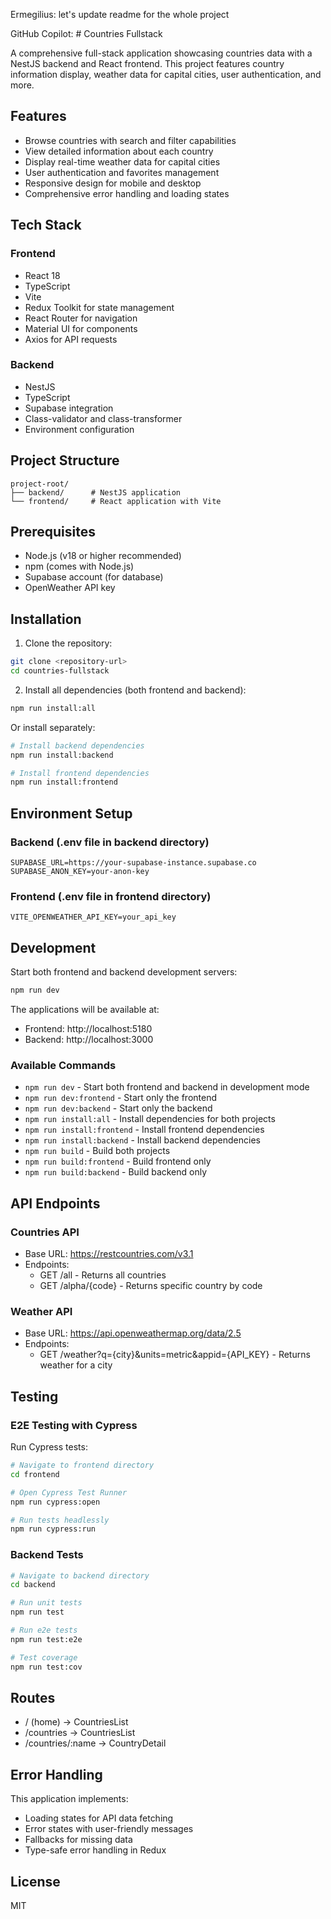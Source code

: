 Ermegilius: let's update readme for the whole project

GitHub Copilot: # Countries Fullstack

A comprehensive full-stack application showcasing countries data with a NestJS backend and React frontend. This project features country information display, weather data for capital cities, user authentication, and more.

## Features

-   Browse countries with search and filter capabilities
-   View detailed information about each country
-   Display real-time weather data for capital cities
-   User authentication and favorites management
-   Responsive design for mobile and desktop
-   Comprehensive error handling and loading states

## Tech Stack

### Frontend

-   React 18
-   TypeScript
-   Vite
-   Redux Toolkit for state management
-   React Router for navigation
-   Material UI for components
-   Axios for API requests

### Backend

-   NestJS
-   TypeScript
-   Supabase integration
-   Class-validator and class-transformer
-   Environment configuration

## Project Structure

```
project-root/
├── backend/      # NestJS application
└── frontend/     # React application with Vite
```

## Prerequisites

-   Node.js (v18 or higher recommended)
-   npm (comes with Node.js)
-   Supabase account (for database)
-   OpenWeather API key

## Installation

1. Clone the repository:

```bash
git clone <repository-url>
cd countries-fullstack
```

2. Install all dependencies (both frontend and backend):

```bash
npm run install:all
```

Or install separately:

```bash
# Install backend dependencies
npm run install:backend

# Install frontend dependencies
npm run install:frontend
```

## Environment Setup

### Backend (.env file in backend directory)

```env
SUPABASE_URL=https://your-supabase-instance.supabase.co
SUPABASE_ANON_KEY=your-anon-key
```

### Frontend (.env file in frontend directory)

```env
VITE_OPENWEATHER_API_KEY=your_api_key
```

## Development

Start both frontend and backend development servers:

```bash
npm run dev
```

The applications will be available at:

-   Frontend: http://localhost:5180
-   Backend: http://localhost:3000

### Available Commands

-   `npm run dev` - Start both frontend and backend in development mode
-   `npm run dev:frontend` - Start only the frontend
-   `npm run dev:backend` - Start only the backend
-   `npm run install:all` - Install dependencies for both projects
-   `npm run install:frontend` - Install frontend dependencies
-   `npm run install:backend` - Install backend dependencies
-   `npm run build` - Build both projects
-   `npm run build:frontend` - Build frontend only
-   `npm run build:backend` - Build backend only

## API Endpoints

### Countries API

-   Base URL: https://restcountries.com/v3.1
-   Endpoints:
    -   GET /all - Returns all countries
    -   GET /alpha/{code} - Returns specific country by code

### Weather API

-   Base URL: https://api.openweathermap.org/data/2.5
-   Endpoints:
    -   GET /weather?q={city}&units=metric&appid={API_KEY} - Returns weather for a city

## Testing

### E2E Testing with Cypress

Run Cypress tests:

```bash
# Navigate to frontend directory
cd frontend

# Open Cypress Test Runner
npm run cypress:open

# Run tests headlessly
npm run cypress:run
```

### Backend Tests

```bash
# Navigate to backend directory
cd backend

# Run unit tests
npm run test

# Run e2e tests
npm run test:e2e

# Test coverage
npm run test:cov
```

## Routes

-   / (home) -> CountriesList
-   /countries -> CountriesList
-   /countries/:name -> CountryDetail

## Error Handling

This application implements:

-   Loading states for API data fetching
-   Error states with user-friendly messages
-   Fallbacks for missing data
-   Type-safe error handling in Redux

## License

MIT
